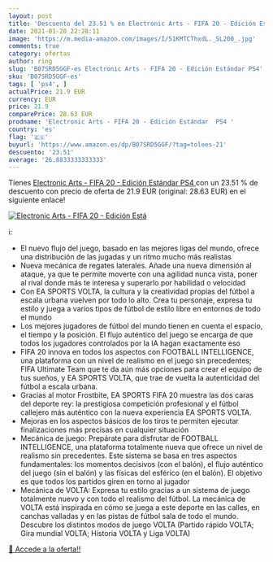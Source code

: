 ```yaml
---
layout: post
title: 'Descuento del 23.51 % en Electronic Arts - FIFA 20 - Edición Está'
date: 2021-01-28 22:28:11
image: 'https://m.media-amazon.com/images/I/51KMTCThxdL._SL200_.jpg'
comments: true
category: ofertas
author: ring
slug: 'B07SRD5GGF-es Electronic Arts - FIFA 20 - Edición Estándar PS4'
sku: 'B07SRD5GGF-es'
tags: [ 'ps4', ]
actualPrice: 21.9 EUR
currency: EUR
price: 21.9
comparePrice: 28.63 EUR
prodname: 'Electronic Arts - FIFA 20 - Edición Estándar  PS4 '
country: 'es'
flag: '🇪🇸'
buyurl: 'https://www.amazon.es/dp/B07SRD5GGF/?tag=tolees-21'
descuento: '23.51'
average: '26.8833333333333'
---
```


Tienes [Electronic Arts - FIFA 20 - Edición Estándar  PS4 ](https://www.amazon.es/dp/B07SRD5GGF/?tag=tolees-21) con un 23.51 % de descuento con precio de oferta de 21.9 EUR (original: 28.63 EUR) en el siguiente enlace!

[![Electronic Arts - FIFA 20 - Edición Está](https://m.media-amazon.com/images/I/51KMTCThxdL._SL200_.jpg)](https://www.amazon.es/dp/B07SRD5GGF/?tag=tolees-21)

ℹ️:

- El nuevo flujo del juego, basado en las mejores ligas del mundo, ofrece una distribución de las jugadas y un ritmo mucho más realistas
- Nueva mecánica de regates laterales. Añade una nueva dimensión al ataque, ya que te permite moverte con una agilidad nunca vista, poner al rival donde más te interesa y superarlo por habilidad o velocidad
- Con EA SPORTS VOLTA, la cultura y la creatividad propias del fútbol a escala urbana vuelven por todo lo alto. Crea tu personaje, expresa tu estilo y juega a varios tipos de fútbol de estilo libre en entornos de todo el mundo
- Los mejores jugadores de fútbol del mundo tienen en cuenta el espacio, el tiempo y la posición. El flujo auténtico del juego se encarga de que todos los jugadores controlados por la IA hagan exactamente eso
- FIFA 20 innova en todos los aspectos con FOOTBALL INTELLIGENCE, una plataforma con un nivel de realismo en el juego sin precedentes; FIFA Ultimate Team que te da aún más opciones para crear el equipo de tus sueños, y EA SPORTS VOLTA, que trae de vuelta la autenticidad del fútbol a escala urbana.
- Gracias al motor Frostbite, EA SPORTS FIFA 20 muestra las dos caras del deporte rey: la prestigiosa competición profesional y el fútbol callejero más auténtico con la nueva experiencia EA SPORTS VOLTA.
- Mejoras en los aspectos básicos de los tiros te permiten ejecutar finalizaciones más precisas en cualquier situación
- Mecánica de juego: Prepárate para disfrutar de FOOTBALL INTELLIGENCE, una plataforma totalmente nueva que ofrece un nivel de realismo sin precedentes. Este sistema se basa en tres aspectos fundamentales: los momentos decisivos (con el balón), el flujo auténtico del juego (sin el balón) y las físicas del esférico (en el balón). El objetivo es que todos los partidos giren en torno al jugador
- Mecánica de VOLTA: Expresa tu estilo gracias a un sistema de juego totalmente nuevo y con todo el realismo del fútbol. La mecánica de VOLTA está inspirada en cómo se juega a este deporte en las calles, en canchas valladas y en las pistas de fútbol sala de todo el mundo. Descubre los distintos modos de juego VOLTA (Partido rápido VOLTA; Gira mundial VOLTA; Historia VOLTA y Liga VOLTA)

[🛒 Accede a la oferta!!](https://www.amazon.es/dp/B07SRD5GGF/?tag=tolees-21)
